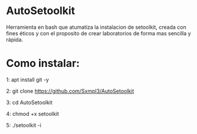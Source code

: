 # AutoSetoolkit
Herramienta en bash que atumatiza la instalacion de setoolkit, creada con fines éticos y con el proposito de crear laboratorios de forma mas sencilla y rápida.

# Como instalar:

1: apt install git -y

2: git clone https://github.com/Sxmpl3/AutoSetoolkit

3: cd AutoSetoolkit

4: chmod +x setoolkit

5: ./setoolkit -i

